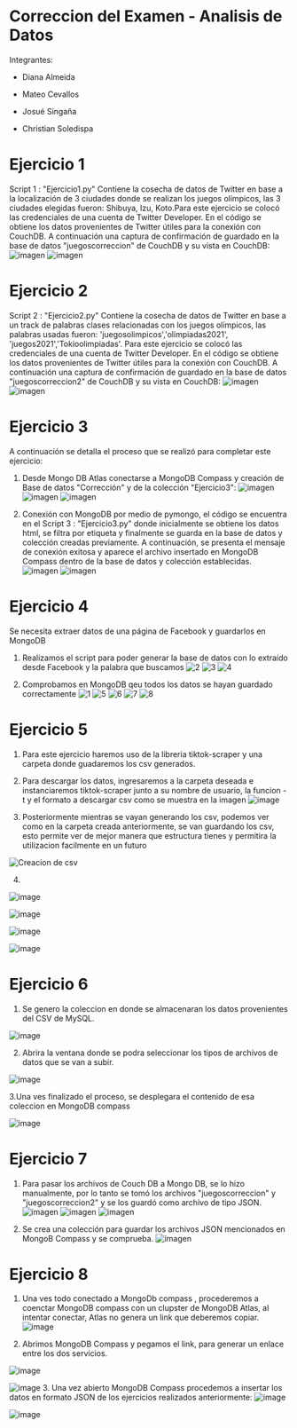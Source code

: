 # Correccion del Examen - Analisis de Datos
Integrantes: 

- Diana Almeida


- Mateo Cevallos


- Josué Singaña


- Christian Soledispa

# Ejercicio 1
Script 1 : "Ejercicio1.py" Contiene la cosecha de datos de Twitter en base a la localización de 3 ciudades donde se realizan los juegos olímpicos, las 3 ciudades elegidas fueron: Shibuya, Izu, Koto.Para este ejercicio se colocó las credenciales de una cuenta de Twitter Developer. En el código se obtiene los datos provenientes de Twitter útiles para la conexión con CouchDB.
A continuación una captura de confirmación de guardado en la base de datos "juegoscorreccion" de CouchDB y su vista en CouchDB: 
![imagen](https://user-images.githubusercontent.com/58041267/131422008-be485f8e-fcd5-491b-ba31-51291e358769.png)
![imagen](https://user-images.githubusercontent.com/58041267/131423123-21de1608-d843-4684-b32c-13806e504246.png)

# Ejercicio 2
Script 2 : "Ejercicio2.py" Contiene la cosecha de datos de Twitter en base a un track de palabras clases relacionadas con los juegos olímpicos, las palabras usadas fueron: 'juegosolimpicos','olimpiadas2021', 'juegos2021','Tokioolimpiadas'. Para este ejercicio se colocó las credenciales de una cuenta de Twitter Developer. En el código se obtiene los datos provenientes de Twitter útiles para la conexión con CouchDB.
A continuación una captura de confirmación de guardado en la base de datos "juegoscorreccion2" de CouchDB y su vista en CouchDB:
![imagen](https://user-images.githubusercontent.com/58041267/131424071-46e93ca4-c943-4d02-a007-68e44004a938.png)
![imagen](https://user-images.githubusercontent.com/58041267/131424613-e1b11846-4a10-4eea-8deb-c5dfbecec373.png)


# Ejercicio 3
A continuación se detalla el proceso que se realizó para completar este ejercicio:
1.  Desde Mongo DB Atlas conectarse a MongoDB Compass y creación de Base de datos "Corrección" y de la colección "Ejercicio3":
![imagen](https://user-images.githubusercontent.com/58041267/131428437-9706bc17-972a-41a0-ba2d-a378efb4cd7b.png)
![imagen](https://user-images.githubusercontent.com/58041267/131428772-25428b1f-6d27-469d-8ba4-43ae3dcd0274.png)
![imagen](https://user-images.githubusercontent.com/58041267/131429903-596a977a-b8fe-4548-b940-725fc775b470.png)

2. Conexión con MongoDB por medio de pymongo, el código se encuentra en el Script 3 : "Ejercicio3.py" donde inicialmente se obtiene los datos html, se filtra por etiqueta y finalmente se guarda en la base de datos y colección creadas previamente. A continuación, se presenta el mensaje de conexión exitosa y aparece el archivo insertado en MongoDB Compass dentro de la base de datos y colección establecidas.
![imagen](https://user-images.githubusercontent.com/58041267/131431688-74b767d0-6861-40da-9349-ce7c4a7631ae.png)
![imagen](https://user-images.githubusercontent.com/58041267/131432307-a6f44c74-e882-49bb-9add-552d7b5e5bff.png)

# Ejercicio 4
Se necesita extraer datos de una página de Facebook y guardarlos en MongoDB
1. Realizamos el script para poder generar la base de datos con lo extraído desde Facebook y la palabra que buscamos
![2](https://user-images.githubusercontent.com/85883884/131435545-3b404ec9-f2c6-4db1-9d06-ecd099842dd0.png)
![3](https://user-images.githubusercontent.com/85883884/131435554-7413751d-d64b-4c06-88b1-9276ba385454.png)
![4](https://user-images.githubusercontent.com/85883884/131435567-f586045c-aab6-40bf-8d24-a3f048170e93.png)

2. Comprobamos en MongoDB qeu todos los datos se hayan guardado correctamente
![1](https://user-images.githubusercontent.com/85883884/131435616-c4a68aee-7f64-48d5-afcf-ff6e9fa63f55.png)
![5](https://user-images.githubusercontent.com/85883884/131436278-2b04593d-1090-4104-a345-520a6fd3d2e9.png)
![6](https://user-images.githubusercontent.com/85883884/131436291-78fae731-fa09-493c-954c-5834251f0ef9.png)
![7](https://user-images.githubusercontent.com/85883884/131436303-a2c9845e-0bbc-4c89-8518-f3e365da6c46.png)
![8](https://user-images.githubusercontent.com/85883884/131436314-9be9ecc9-2517-4e0b-bf12-0847f9cc3839.png)

# Ejercicio 5

1. Para este ejercicio haremos uso de la libreria tiktok-scraper y una carpeta donde guadaremos los csv generados.
2. Para descargar los datos, ingresaremos a la carpeta deseada e instanciaremos tiktok-scraper junto a su nombre de usuario, la funcion -t y el formato a descargar csv como se muestra en la imagen
![image](https://user-images.githubusercontent.com/66786471/131437651-6482c32d-42e5-4d18-9532-5be4095cf315.png)


3. Posteriormente mientras se vayan generando los csv, podemos ver como en la carpeta creada anteriormente, se van guardando los csv, esto permite ver de mejor manera que estructura tienes y permitira la utilizacion facilmente en un futuro

  ![Creacion de csv](https://user-images.githubusercontent.com/65979995/131438713-f473a84f-ecab-4bef-b4e5-a24bfcb3dc85.PNG)

4. 
![image](https://user-images.githubusercontent.com/66786471/131439398-af1294fa-a330-4d4b-a150-194fe0589481.png)

![image](https://user-images.githubusercontent.com/66786471/131439642-b212023e-3545-4efe-967b-da5d6cb3f270.png)

![image](https://user-images.githubusercontent.com/66786471/131439896-8b685b19-eaa3-4283-8826-de0edca47db8.png)

![image](https://user-images.githubusercontent.com/66786471/131440074-54f9aaa9-798a-413b-b64a-f2676acc8170.png)


# Ejercicio 6
1. Se genero la coleccion en donde se almacenaran los datos provenientes del CSV de MySQL.

![image](https://user-images.githubusercontent.com/66786471/131441515-f28181da-7fd9-41af-a4da-e663b653188d.png)

2. Abrira la ventana donde se podra seleccionar los tipos de archivos de datos que se van a subir.

![image](https://user-images.githubusercontent.com/66786471/131441670-66297698-13c1-45c8-bb98-aec7b461c466.png)

3.Una ves finalizado el proceso, se desplegara el contenido de esa coleccion en MongoDB compass

![image](https://user-images.githubusercontent.com/66786471/131442351-4f9766bc-da6e-41f2-b181-3edbd5a7a08c.png)


# Ejercicio 7
1. Para pasar los archivos de Couch DB a Mongo DB, se lo hizo manualmente, por lo tanto se tomó los archivos "juegoscorreccion" y "juegoscorreccion2" y se los guardó como archivo de tipo JSON.
![imagen](https://user-images.githubusercontent.com/58041267/131440760-93e5adce-1a50-42bc-80ef-7b0ad89e1e7e.png)
![imagen](https://user-images.githubusercontent.com/58041267/131440803-cf87a6fa-6f49-4d63-ac58-e8b57857b5f2.png)
![imagen](https://user-images.githubusercontent.com/58041267/131440878-21c454d7-4e00-47dc-868e-e94655face17.png)

2. Se crea una colección para guardar los archivos JSON mencionados en MongoB Compass y se comprueba.
![imagen](https://user-images.githubusercontent.com/58041267/131440960-14a8ea59-860d-4f43-9ecb-2b3167c92864.png)

# Ejercicio 8
1. Una ves todo conectado a MongoDb compass , procederemos a coenctar MongoDB compass con un clupster de MongoDB Atlas, al intentar conectar, Atlas no genera un link que deberemos copiar.
![image](https://user-images.githubusercontent.com/66786471/131442870-281295a3-a0b9-4b52-ae25-150c8e408b39.png)

2. Abrimos MongoDB Compass y pegamos el link, para generar un enlace entre los dos servicios.

![image](https://user-images.githubusercontent.com/66786471/131444162-dd06a78f-8c9d-4bef-9c3f-22f9c96e183a.png)

![image](https://user-images.githubusercontent.com/66786471/131444683-a0f6eea5-3509-44ed-9c52-d7e1710cf10f.png)
3. Una vez abierto MongoDB Compass procedemos a insertar los datos en formato JSON de los ejercicios realizados anteriormente:
![image](https://user-images.githubusercontent.com/66786471/131446235-f28c755e-beef-4f33-9ae4-873d51b84a36.png)

![image](https://user-images.githubusercontent.com/66786471/131446454-17a1272b-c8ff-4647-af0b-0cef442e7021.png)

